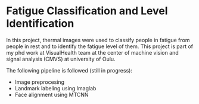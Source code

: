 # Fatigue Classification and Level Identification 

In this project, thermal images were used to classify people in fatigue from people in rest and to identify the fatigue level of them. This project is part of my phd work at VisualHealth team at the center of machine vision and signal analysis (CMVS) at university of Oulu.

The following pipeline is followed (still in progress):
* Image preprocesing 
* Landmark labeling using Imaglab
* Face alignment using MTCNN 
